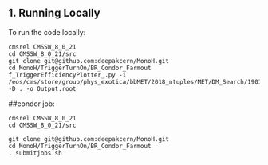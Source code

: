## 1. Running Locally

To run the code locally:

```
cmsrel CMSSW_8_0_21
cd CMSSW_8_0_21/src
git clone git@github.com:deepakcern/MonoH.git
cd MonoH/TriggerTurnOn/BR_Condor_Farmout
f_TriggerEfficiencyPlotter_.py -i /eos/cms/store/group/phys_exotica/bbMET/2018_ntuples/MET/DM_Search/190114_175917/0000/NCUGlobalTuples_100.root -D . -o Output.root
```


##condor job:
```
cmsrel CMSSW_8_0_21
cd CMSSW_8_0_21/src

git clone git@github.com:deepakcern/MonoH.git
cd MonoH/TriggerTurnOn/BR_Condor_Farmout
. submitjobs.sh
```
